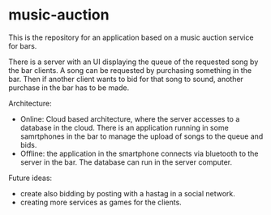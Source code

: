 # music-auction
This is the repository for an application based on a music auction service for bars.

There is a server with an UI displaying the queue of the requested song by the bar clients. A song can be requested by purchasing something in the bar. Then if another client wants to bid for that song to sound, another purchase in the bar has to be made.

Architecture:
- Online: Cloud based architecture, where the server accesses to a database in the cloud. There is an application running in some samrtphones in the bar to manage the upload of songs to the queue and bids.
- Offline: the application in the smartphone connects via bluetooth to the server in the bar. The database can run in the server computer.

Future ideas:
- create also bidding by posting with a hastag in a social network.
- creating more services as games for the clients.
